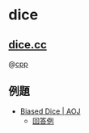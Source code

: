 # dice

## [dice.cc](dice.cc)

@[cpp](dice.cc)

## 例題

- [Biased Dice | AOJ](http://judge.u-aizu.ac.jp/onlinejudge/description.jsp?id=1181)
    - [回答例](https://gist.github.com/cympfh/6a1fbd8b8f2c9b292ee3)
